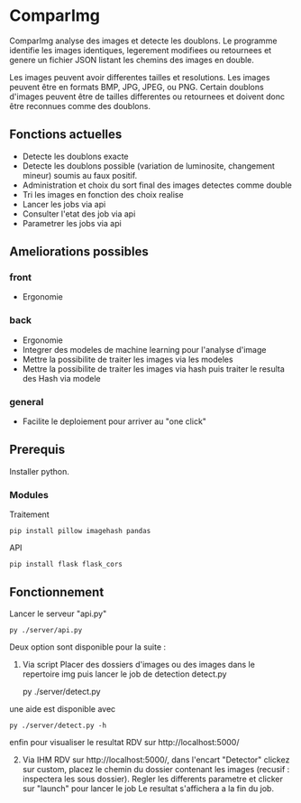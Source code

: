# ComparImg

ComparImg analyse des images et detecte les doublons.
Le programme identifie les images identiques, legerement modifiees ou retournees et genere un fichier JSON listant les chemins des images en double.

Les images peuvent avoir differentes tailles et resolutions.
Les images peuvent être en formats BMP, JPG, JPEG, ou PNG.
Certain doublons d'images peuvent être de tailles differentes ou retournees et doivent donc être reconnues comme des doublons.

## Fonctions actuelles

- Detecte les doublons exacte
- Detecte les doublons possible (variation de luminosite, changement mineur) soumis au faux positif.
- Administration et choix du sort final des images detectes comme double
- Tri les images en fonction des choix realise
- Lancer les jobs via api
- Consulter l'etat des job via api
- Parametrer les jobs via api

## Ameliorations possibles
### front
- Ergonomie

### back
- Ergonomie
- Integrer des modeles de machine learning pour l'analyse d'image
- Mettre la possibilite de traiter les images via les modeles
- Mettre la possibilite de traiter les images via hash puis traiter le resulta des Hash via modele

### general

- Facilite le deploiement pour arriver au "one click"


## Prerequis

Installer python.

### Modules
Traitement

    pip install pillow imagehash pandas 

API

    pip install flask flask_cors


## Fonctionnement

Lancer le serveur "api.py"

    py ./server/api.py

Deux option sont disponible pour la suite : 

1. Via script 
Placer des dossiers d'images ou des images dans le repertoire img puis lancer le job de detection detect.py

    py ./server/detect.py

une aide est disponible avec 

    py ./server/detect.py -h

enfin pour visualiser le resultat RDV sur http://localhost:5000/

2. Via IHM
RDV sur http://localhost:5000/, dans l'encart "Detector" clickez sur custom, placez le chemin du dossier contenant les images (recusif : inspectera les sous dossier).
Regler les differents parametre et clicker sur "launch" pour lancer le job
Le resultat s'affichera a la fin du job.
